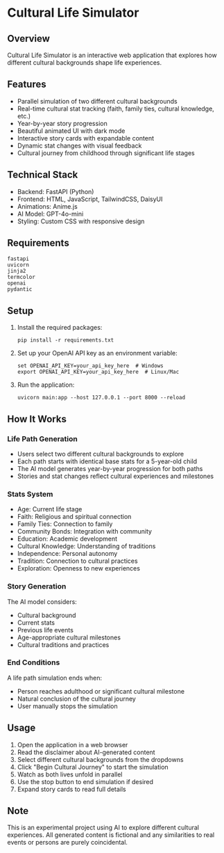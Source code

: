 # Cultural Life Simulator

## Overview
Cultural Life Simulator is an interactive web application that explores how different cultural backgrounds shape life experiences.

## Features
- Parallel simulation of two different cultural backgrounds
- Real-time cultural stat tracking (faith, family ties, cultural knowledge, etc.)
- Year-by-year story progression
- Beautiful animated UI with dark mode
- Interactive story cards with expandable content
- Dynamic stat changes with visual feedback
- Cultural journey from childhood through significant life stages

## Technical Stack
- Backend: FastAPI (Python)
- Frontend: HTML, JavaScript, TailwindCSS, DaisyUI
- Animations: Anime.js
- AI Model: GPT-4o-mini
- Styling: Custom CSS with responsive design

## Requirements
```
fastapi
uvicorn
jinja2
termcolor
openai
pydantic
```

## Setup
1. Install the required packages:
   ```
   pip install -r requirements.txt
   ```

2. Set up your OpenAI API key as an environment variable:
   ```
   set OPENAI_API_KEY=your_api_key_here  # Windows
   export OPENAI_API_KEY=your_api_key_here  # Linux/Mac
   ```

3. Run the application:
   ```
   uvicorn main:app --host 127.0.0.1 --port 8000 --reload
   ```

## How It Works

### Life Path Generation
- Users select two different cultural backgrounds to explore
- Each path starts with identical base stats for a 5-year-old child
- The AI model generates year-by-year progression for both paths
- Stories and stat changes reflect cultural experiences and milestones

### Stats System
- Age: Current life stage
- Faith: Religious and spiritual connection
- Family Ties: Connection to family
- Community Bonds: Integration with community
- Education: Academic development
- Cultural Knowledge: Understanding of traditions
- Independence: Personal autonomy
- Tradition: Connection to cultural practices
- Exploration: Openness to new experiences

### Story Generation
The AI model considers:
- Cultural background
- Current stats
- Previous life events
- Age-appropriate cultural milestones
- Cultural traditions and practices

### End Conditions
A life path simulation ends when:
- Person reaches adulthood or significant cultural milestone
- Natural conclusion of the cultural journey
- User manually stops the simulation

## Usage
1. Open the application in a web browser
2. Read the disclaimer about AI-generated content
3. Select different cultural backgrounds from the dropdowns
4. Click "Begin Cultural Journey" to start the simulation
5. Watch as both lives unfold in parallel
6. Use the stop button to end simulation if desired
7. Expand story cards to read full details

## Note
This is an experimental project using AI to explore different cultural experiences. All generated content is fictional and any similarities to real events or persons are purely coincidental. 